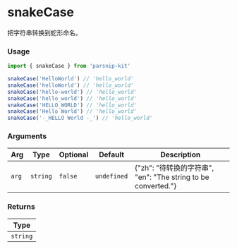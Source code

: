 # snakeCase
      
把字符串转换到蛇形命名。

### Usage

```ts
import { snakeCase } from 'parsnip-kit'

snakeCase('HelloWorld') // 'hello_world'
snakeCase('helloWorld') // 'hello_world'
snakeCase('hello-world') // 'hello_world'
snakeCase('hello_world') // 'hello_world'
snakeCase('HELLO_WORLD') // 'hello_world'
snakeCase('Hello World') // 'hello_world'
snakeCase('-_HELLO World -_') // 'hello_world'
```

      
### Arguments
      
| Arg | Type | Optional | Default | Description |
| --- | --- | --- | --- | --- |
| `arg` | `string` | `false` | `undefined` | {"zh": "待转换的字符串", "en": "The string to be converted."} |
      
### Returns

| Type |
| ---  |
| `string`  |